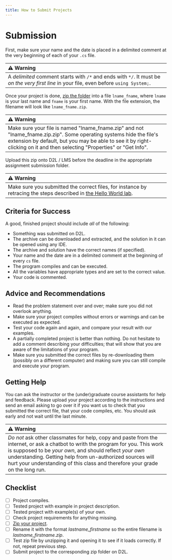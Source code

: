 ```yaml
---
title: How to Submit Projects
---
```


# Submission

First, make sure your name and the date is placed in a delimited comment at the very beginning of each of your `.cs` file.

| ⚠ Warning       |
|:---------------------------|
| A *delimited* comment starts with `/*` and ends with `*/`. It must be *on the very first line* in your file, even before `using System;`. |

Once your project is done, [zip the folder](./docs/programming_and_computer_usage/unzipping_archives#zipping-files) into a file `lname_fname`, where `lname` is your last name and `fname` is your first name.
With the file extension, the filename will look like `lname_fname.zip`.

| ⚠ Warning       |
|:---------------------------|
| Make sure your file is named "lname_fname.zip" and not "lname_fname.zip.zip".  Some operating systems hide the file's extension by default, but you may be  able to see it by right-clicking on it and then selecting "Properties" or "Get Info". |

Upload this zip onto D2L / LMS before the deadline in the appropriate assignment submission folder.

| ⚠ Warning       |
|:---------------------------|
| Make sure you submitted the correct files, for instance by retracing the steps described in [the Hello World lab](./labs/HelloWorld#how-was-the-backup). |


## Criteria for Success

A good, finished project should include *all* of the following:

- Something was submitted on D2L.
- The archive can be downloaded and extracted, and the solution in it can be opened using any IDE.
- The archive and solution have the correct names (if specified).
- Your name and the date are in a delimited comment at the beginning of every `cs` file.
- The program compiles and can be executed.
- All the variables have appropriate types and are set to the correct value.
- Your code is commented.

## Advice and Recommendations

- Read the problem statement over and over; make sure you did not overlook anything.
- Make sure your project compiles without errors or warnings and can be executed as expected.
- Test your code again and again, and compare your result with our examples.
- A partially completed project is better than nothing. Do not hesitate to add a comment describing your difficulties; that will show that you are aware of the limitations of your program.
- Make sure you submitted the correct files by re-downloading them (possibly on a different computer) and making sure you can still compile and execute your program.

## Getting Help 

You can ask the instructor or the (under)graduate course assistants for help  and feedback. Please upload your project according to the  instructions and send an email asking to go over it if you want us to check that you submitted the correct file, that your code compiles,  etc.
You should ask early and not wait until the last minute.

| ⚠ Warning       |
|:---------------------------|
| *Do not* ask other classmates for help, copy and paste from the internet, or ask a chatbot to writh the program for you. This work is supposed to be *your own*, and should reflect *your own* understanding. Getting help from un-authorized sources will hurt your understanding of this class and therefore your grade on the long run. | 
 
## Checklist

- [ ] Project compiles.
- [ ] Tested project with example in project description.
- [ ] Tested project with example(s) of your own.
- [ ] Check project requirements for anything missing.
- [ ] [Zip your project](./docs/programming_and_computer_usage/unzipping_archives#zipping-files).
- [ ] Rename it with the format *lastname_firstname* so the entire filename is *lastname_firstname.zip*.
- [ ] Test zip file by unzipping it and opening it to see if it loads correctly. If not, repeat previous step.
- [ ] Submit project to the corresponding zip folder on D2L.
